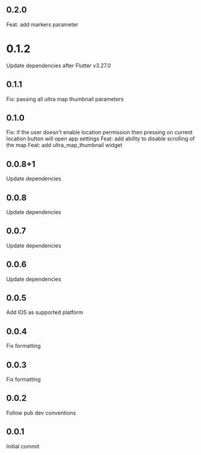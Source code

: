 ## 0.2.0
Feat: add markers parameter

# 0.1.2
Update dependencies after Flutter v3.27.0

## 0.1.1
Fix: passing all ultra map thumbnail parameters 

## 0.1.0
Fix: if the user doesn't enable location permission then pressing on current location button will open app settings
Feat: add ability to disable scrolling of the map
Feat: add ultra_map_thumbnail widget

## 0.0.8+1

Update dependencies
## 0.0.8

Update dependencies
## 0.0.7

Update dependencies
## 0.0.6

Update dependencies

## 0.0.5

Add IOS as supported platform

## 0.0.4

Fix formatting

## 0.0.3

Fix formatting

## 0.0.2

Follow pub dev conventions


## 0.0.1

Initial commit 